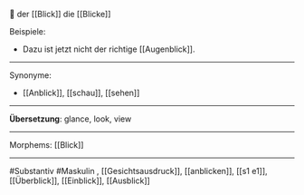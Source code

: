 🔵 der [[Blick]]
die [[Blicke]]

Beispiele:
-  Dazu ist jetzt nicht der richtige [[Augenblick]]. 

---
Synonyme:
- [[Anblick]], [[schau]], [[sehen]]

---
**Übersetzung**: glance, look, view

---
Morphems:
[[Blick]]

---
#Substantiv #Maskulin , [[Gesichtsausdruck]], [[anblicken]], [[s1 e1]], [[Überblick]], [[Einblick]], [[Ausblick]]